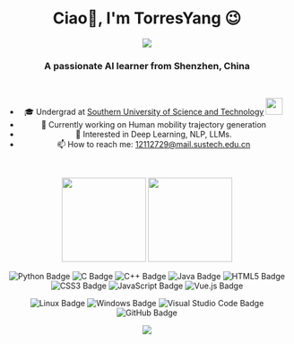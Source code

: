 <h1 align="center">Ciao👋, I'm TorresYang 😉</h1>
<center>

![](https://github.com/halfrost/halfrost/blob/master/icons/header_1.png)

<h3 align="center">A passionate AI learner from Shenzhen, China</h3>

<div>&nbsp;</div>

- 🎓 Undergrad at <a href="https://www.sustech.edu.cn/">Southern University of Science and Technology</a> <img src="https://media.giphy.com/media/WUlplcMpOCEmTGBtBW/giphy.gif" width="30">
- 🌱 Currently working on Human mobility trajectory generation
- 🧐 Interested in Deep Learning, NLP, LLMs.
- 📫 How to reach me: 12112729@mail.sustech.edu.cn

<div>&nbsp;</div>

<!-- GitHub 数据统计 -->
<p align='center'>
<img height="150px" src="https://github-readme-stats.vercel.app/api?username=TorresYangX&hide_title=true&hide_border=true&show_icons=true&include_all_commits=true&line_height=21&theme=tokyonight" />
<img height="150px" src="https://github-readme-stats.vercel.app/api/top-langs/?username=TorresYangX&hide_title=true&hide_border=true&layout=compact&langs_count=6&theme=tokyonight"/><br>
</p>

<div align='center'>
  
  ![Python Badge](https://img.shields.io/badge/Python-3776AB?logo=python&logoColor=fff&style=flat)
  ![C Badge](https://img.shields.io/badge/C-A8B9CC?logo=c&logoColor=fff&style=flat)
  ![C++ Badge](https://img.shields.io/badge/C%2B%2B-00599C?logo=cplusplus&logoColor=fff&style=flat)
  ![Java Badge](https://img.shields.io/badge/java-%23ED8B00.svg?logo=openjdk&logoColor=fff&style=flat)
  ![HTML5 Badge](https://img.shields.io/badge/HTML5-E34F26?logo=html5&logoColor=fff&style=flat)
  ![CSS3 Badge](https://img.shields.io/badge/CSS3-1572B6?logo=css3&logoColor=fff&style=flat)
  ![JavaScript Badge](https://img.shields.io/badge/JavaScript-F7DF1E?logo=javascript&logoColor=000&style=flat)
  ![Vue.js Badge](https://img.shields.io/badge/Vue.js-4FC08D?logo=vuedotjs&logoColor=fff&style=flat)

  ![Linux Badge](https://img.shields.io/badge/Linux-FCC624?logo=linux&logoColor=000&style=flat)
  ![Windows Badge](https://img.shields.io/badge/Windows-0078D6?logo=windows&logoColor=fff&style=flat)
  ![Visual Studio Code Badge](https://img.shields.io/badge/Visual%20Studio%20Code-007ACC?logo=visualstudiocode&logoColor=fff&style=flat)
  ![GitHub Badge](https://img.shields.io/badge/GitHub-181717?logo=github&logoColor=fff&style=flat)

  <!-- programming tool icon 编程工具图标 -->
  <img src="https://skillicons.dev/icons?i=python,java,c,cpp,vscode,idea,git,github,twitter,instagram" /><br>
</div>
